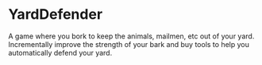 # YardDefender
A game where you bork to keep the animals, mailmen, etc out of your yard. Incrementally improve the strength of your bark and buy tools to help you automatically defend your yard.

